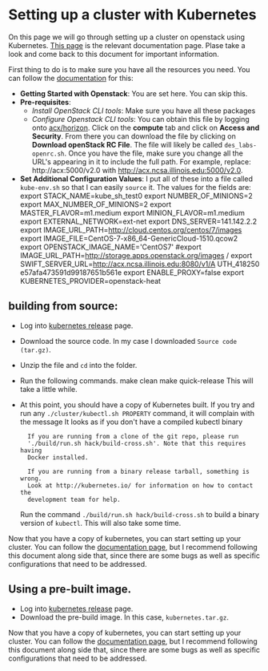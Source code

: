 # Setting up a cluster with Kubernetes

On this page we will go through setting up a cluster on openstack using Kubernetes. [This page](http://kubernetes.io/docs/getting-started-guides/openstack-heat/) is the relevant documentation page. Plase take a look and come back to this document for important information.

First thing to do is to make sure you have all the resources you need. You can follow the [documentation](http://kubernetes.io/docs/getting-started-guides/openstack-heat/) for this:

+ __Getting Started with Openstack__: You are set here. You can skip this.
+ __Pre-requisites__:
  - _Install OpenStack CLI tools_: Make sure you have all these packages
  - _Configure Openstack CLI tools_: You can obtain this file by logging onto [acx/horizon](http://acx.ncsa.illinois.edu/horizon). Click on the **compute** tab and click on **Access and Security**. From there you can download the file by clicking on **Download openStack RC File**. The file will likely be called `des_labs-openrc.sh`. Once you have the file, make sure you change all the URL's appearing in it to include the full path. For example, replace:
            http://acx:5000/v2.0
  with
            http://acx.ncsa.illinois.edu:5000/v2.0.
+ __Set Additional Configuration Values__: I put all of these into a file called `kube-env.sh` so that I can easily `source` it. The values for the fields are:
            export STACK_NAME=kube_sh_test0
            export NUMBER_OF_MINIONS=2
            export MAX_NUMBER_OF_MINIONS=2
            export MASTER_FLAVOR=m1.medium
            export MINION_FLAVOR=m1.medium
            export EXTERNAL_NETWORK=ext-net
            export DNS_SERVER=141.142.2.2
            export  IMAGE_URL_PATH=http://cloud.centos.org/centos/7/images
            export  IMAGE_FILE=CentOS-7-x86_64-GenericCloud-1510.qcow2
            export OPENSTACK_IMAGE_NAME='CentOS7'
            #export   IMAGE_URL_PATH=http://storage.apps.openstack.org/images /
            export            SWIFT_SERVER_URL=http://acx.ncsa.illinois.edu:8080/v1/A UTH_418250         e57afa473591d99187651b561e
            export ENABLE_PROXY=false
            export KUBERNETES_PROVIDER=openstack-heat



## building from source:

+ Log into [kubernetes release](https://github.com/kubernetes/kubernetes/releases) page.
+ Download the source code. In my case I downloaded `Source code (tar.gz)`.
+ Unzip the file and `cd` into the folder.
+ Run the following commands.
      make clean
      make quick-release
  This will take a little while.
+ At this point, you should have a copy of Kubernetes built. If you try and run any `./cluster/kubectl.sh PROPERTY` command, it will complain with the message
        It looks as if you don't have a compiled kubectl binary

        If you are running from a clone of the git repo, please run
        './build/run.sh hack/build-cross.sh'. Note that this requires having
        Docker installed.

        If you are running from a binary release tarball, something is wrong.
        Look at http://kubernetes.io/ for information on how to contact the
        development team for help.
  Run the command `./build/run.sh hack/build-cross.sh` to build a binary version of `kubectl`. This will also take some time.

Now that you have a copy of kubernetes, you can start setting up your cluster.
You can follow the [documentation page](http://kubernetes.io/docs/getting-started-guides/openstack-heat/), but I recommend following this document along side that, since there are some bugs as well as specific configurations that need to be addressed.

## Using a pre-built image.
+ Log into [kubernetes release](https://github.com/kubernetes/kubernetes/releases) page.
+ Download the pre-build image. In this case, `kubernetes.tar.gz`.

Now that you have a copy of kubernetes, you can start setting up your cluster.
You can follow the [documentation page](http://kubernetes.io/docs/getting-started-guides/openstack-heat/), but I recommend following this document along side that, since there are some bugs as well as specific configurations that need to be addressed.
